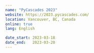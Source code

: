 ```yaml
---
name: "PyCascades 2023"
website: https://2023.pycascades.com/
location: Vancouver, BC, Canada
online: true
lang: English

date_start: 2023-03-18
date_end:   2023-03-20
---
```

